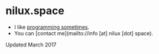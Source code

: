 # nilux.space
- I like [programming sometimes](https://www.github.com/nmeyering).
- You can [contact me](mailto://info [at] nilux [dot] space).

Updated March 2017
